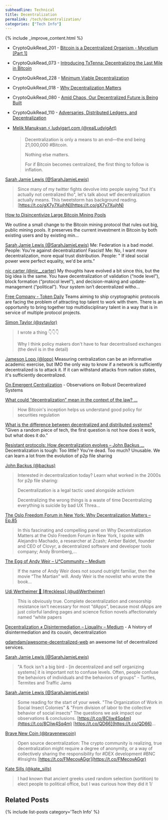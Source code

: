 ```yaml
---
subheadline: Technical
title: Decentralization
permalink: /tech/decentralization/
categories: ["Tech Info"]
---
```


{% include _improve_content.html %}

* CryptoQuikRead_201 - [Bitcoin is a Decentralized Organism - Mycelium [Part 1]](https://anchor.fm/thecryptoconomy/episodes/CryptoQuikRead_201---Bitcoin-is-a-Decentralized-Organism---Mycelium-Part-1-e2sarg)
* CryptoQuikRead_073 - [Introducing TxTenna: Decentralizing the Last Mile in Bitcoin](https://anchor.fm/thecryptoconomy/episodes/CryptoQuikRead_073---Introducing-TxTenna-Decentralizing-the-Last-Mile-in-Bitcoin-e2ndsc)
* CryptoQuikRead_228 - [Minimum Viable Decentralization](https://anchor.fm/thecryptoconomy/episodes/CryptoQuikRead_228---Minimum-Viable-Decentralization-e3lfo9)
* CryptoQuikRead_018 - [Why Decentralization Matters](https://anchor.fm/thecryptoconomy/episodes/CryptoQuikRead_018---Why-Decentralization-Matters-e2ndua)
* CryptoQuikRead_080 - [Amid Chaos, Our Decentralized Future is Being Built](https://anchor.fm/thecryptoconomy/episodes/CryptoQuikRead_080---Amid-Chaos--Our-Decentralized-Future-is-Being-Built-e2ndsb_)
* CryptoQuikRead_110 - [Adversaries, Distributed Ledgers, and Decentralization](https://anchor.fm/thecryptoconomy/episodes/CryptoQuikRead_110---Adversaries--Distributed-Ledgers--and-Decentralization-e2ndr6)


* [Melik Manukyan ⚡️ ludvigart.com (@realLudvigArt)](https://twitter.com/realLudvigArt/status/1041988293607313408)
  >Decentralization is only a means to an end—the end being 21,000,000 #Bitcoin.
  >
  >Nothing else matters.
  >
  >For if Bitcoin becomes centralized, the first thing to follow is inflation.

[Sarah Jamie Lewis (@SarahJamieLewis)](https://twitter.com/SarahJamieLewis/status/1029212002953060352?s=19)
  > Since many of my twitter fights devolve into people saying "but it's actually not centralized tho", let's talk about wtf decentralization actually means. This tweetstorm has background reading. [https://t.co/gX7y7XujhN](https://t.co/gX7y7XujhN)

[How to Disincentivize Large Bitcoin Mining Pools](http://hackingdistributed.com/2014/06/18/how-to-disincentivize-large-bitcoin-mining-pools/)

We outline a small change to the Bitcoin mining protocol that rules out big, public mining pools. It preserves the current investment in Bitcoin by both existing users and by existing min...

[Sarah Jamie Lewis (@SarahJamieLewis)](https://twitter.com/SarahJamieLewis/status/1031301941664440321)
Me: Federation is a bad model. People: You're against decentralization! Fascist! Me: No, I want *more* decentralization, more equal trust distribution. People: " If ideal social power were perfect equality, we'd be ants."

[nic carter (@nic__carter)](https://twitter.com/nic__carter/status/1008419100136296448)
My thoughts have evolved a bit since this, but the big idea is the same. You have decentralization of validation (“node level”), block formation (“protocol level”), and decision-making and update-management (“political”). Your system isn’t decentralized witho...

[Free Company - Token Daily](https://www.tokendaily.co/blog/free-company)
Teams aiming to ship cryptographic protocols are facing the problem of attracting top talent to work with them. There is an opportunity to bring together top multidisciplinary talent in a way that is in service of multiple protocol projects.


[Simon Taylor (@sytaylor)](https://twitter.com/sytaylor/status/1026155964481851392)
> I wrote a thing 👇👇👇
> 
>  Why I think policy makers don't have to fear decentralised exchanges (the devil is in the detail)


[Jameson Lopp (@lopp)](https://twitter.com/lopp/status/1028092364559208448)
Measuring centralization can be an informative academic exercise, but IMO the only way to know if a network is sufficiently decentralized is to attack it. If it can withstand attacks from nation states, it's sufficiently decentralized.

[On Emergent Centralization](https://fieldnotes.resistant.tech/defensive-decentralization/) - Observations on Robust Decentralized Systems

[What could “decentralization” mean in the context of the law? ...](https://coincenter.org/entry/what-could-decentralization-mean-in-the-context-of-the-law)
  > How Bitcoin's inception helps us understand good policy for securities regulation

[What is the difference between decentralized and distributed systems?](https://medium.com/distributed-economy/what-is-the-difference-between-decentralized-and-distributed-systems-f4190a5c6462)
“Given a random piece of tech, the first question is not how does it work, but what does it do.”

[Resistant protocols: How decentralization evolves – John Backus ...](https://medium.com/@jbackus/resistant-protocols-how-decentralization-evolves-2f9538832ada)
Decentralization is tough: Too little? You're dead. Too much? Unusable. We can learn a lot from the evolution of p2p file sharing

[John Backus (@backus)](https://twitter.com/backus/status/1039701785789620224)
  > Interested in decentralization today? Learn what worked in the 2000s for p2p file sharing:
  > 
  > ️Decentralization is a legal tactic used alongside activism
  > 
  > Decentralizing the wrong things is a waste of time
  > Decentralizing everything is suicide by bad UX Threa...


[The Oslo Freedom Forum in New York: Why Decentralization Matters – Ep.85](http://unchainedpodcast.co/the-oslo-freedom-forum-in-new-york-why-decentralization-matters-ep85)
  > In this fascinating and compelling panel on Why Decentralization Matters at the Oslo Freedom Forum in New York, I spoke with Alejandro Machado, a researcher at Zcash; Amber Baldet, founder and CEO of Clovyr, a decentralized software and developer tools company; Andy Bromberg,...

[The Egg of Andy Weir – U°Community – Medium](https://medium.com/@u_community/the-egg-of-andy-weir-bb5dfc4bfcb1)
  > If the name of Andy Weir does not sound outright familiar, then the movie “The Martian” will. Andy Weir is the novelist who wrote the book…

[Udi Wertheimer 🔨 [#reckless] (@udiWertheimer)](https://twitter.com/udiWertheimer/status/1049797657118543875)
  > This is obviously true. Complete decentralization and censorship resistance isn’t necessary for most “dApps”, because most dApps are just colorful landing pages and science fiction novels affectionately named “white papers

[Decentralization ≠ Disintermediation – Liquality – Medium](https://medium.com/liquality/decentralization-disintermediation-208000413b82) - A history of disintermediation and its cousin, decentralization


[gdamdam/awesome-decentralized-web](https://github.com/gdamdam/awesome-decentralized-web)
an awesome list of decentralized services. 

[Sarah Jamie Lewis (@SarahJamieLewis)](https://twitter.com/SarahJamieLewis/status/1066819785869033480)
  > "A flock isn't a big bird - [in decentralized and self organizing systems] it is important not to confuse levels. Often, people confuse the behaviors of individuals and the behaviors of groups" - Turtles, Termites and Traffic Jams

[Sarah Jamie Lewis (@SarahJamieLewis)](https://twitter.com/SarahJamieLewis/status/1066892475141255168)
  > Some reading for the start of your week. "The Organization of Work in Social Insect Colonies" & "From division of labor to the collective behavior of social insects" The questions we ask impact our observations & conclusions. [https://t.co/8CIiw4Sq4m](https://t.co/8CIiw4Sq4m) [https://t.co/QD66](https://t.co/QD66)...

[Brave New Coin (@bravenewcoin)](https://twitter.com/bravenewcoin/status/1072828433711927297)
  > Open source decentralization: The crypto community is realizing, true decentralization might require a degree of anonymity, or a way of collectively sharing the responsibility for #DEX development #BNC #Insights [https://t.co/FMecovAGgr](https://t.co/FMecovAGgr)


[Kate Sills (@kate_sills)](https://twitter.com/kate_sills/status/924728954178564097?s=12)
  > I had known that ancient greeks used random selection (sortition) to elect people to political office, but I was curious how they did it 1/

## Related Posts

{% include list-posts category='Tech Info' %}

